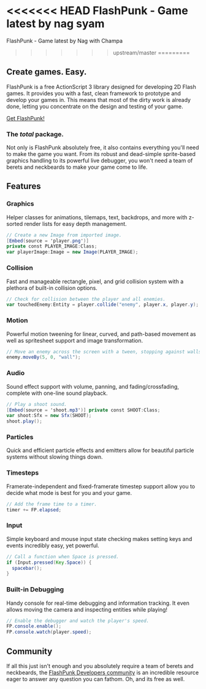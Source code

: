 <<<<<<< HEAD
FlashPunk - Game latest by nag syam
=======
FlashPunk - Game latest by Nag with Champa
>>>>>>> upstream/master
=========

Create games. Easy.
-------------------

FlashPunk is a free ActionScript 3 library designed for developing 2D Flash games. It provides you with a fast, clean framework to prototype and develop your games in. This means that most of the dirty work is already done, letting you concentrate on the design and testing of your game.

[Get FlashPunk!](https://github.com/useflashpunk/FlashPunk/releases)

### The _total_ package.

Not only is FlashPunk absolutely free, it also contains everything you'll need to make the game you want. From its robust and dead-simple sprite-based graphics handling to its powerful live debugger, you won't need a team of berets and neckbeards to make your game come to life.

Features
--------

### Graphics

Helper classes for animations, tilemaps, text, backdrops, and more with z-sorted render lists for easy depth management.

``` actionscript
// Create a new Image from imported image.
[Embed(source = 'player.png')]
private const PLAYER_IMAGE:Class;
var playerImage:Image = new Image(PLAYER_IMAGE);
```

### Collision

Fast and manageable rectangle, pixel, and grid collision system with a plethora of built-in collision options.

``` actionscript
// Check for collision between the player and all enemies.
var touchedEnemy:Entity = player.collide("enemy", player.x, player.y);
```

### Motion

Powerful motion tweening for linear, curved, and path-based movement as well as spritesheet support and image transformation.

``` actionscript
// Move an enemy across the screen with a tween, stopping against walls.
enemy.moveBy(5, 0, "wall");
```

### Audio

Sound effect support with volume, panning, and fading/crossfading, complete with one-line sound playback.

``` actionscript
// Play a shoot sound.
[Embed(source = 'shoot.mp3')] private const SHOOT:Class;
var shoot:Sfx = new Sfx(SHOOT);
shoot.play();
```

### Particles

Quick and efficient particle effects and emitters allow for beautiful particle systems without slowing things down.

### Timesteps

Framerate-independent and fixed-framerate timestep support allow you to decide what mode is best for you and your game.

``` actionscript
// Add the frame time to a timer.
timer += FP.elapsed;
```

### Input

Simple keyboard and mouse input state checking makes setting keys and events incredibly easy, yet powerful.

``` actionscript
// Call a function when Space is pressed.
if (Input.pressed(Key.Space)) {
  spacebar();
}
```

### Built-in Debugging

Handy console for real-time debugging and information tracking. It even allows moving the camera and inspecting entities while playing!

``` actionscript
// Enable the debugger and watch the player's speed.
FP.console.enable();
FP.console.watch(player.speed);
```

Community
---------

If all this just isn't enough and you absolutely require a team of berets and neckbeards, the [FlashPunk Developers community](http://developers.useflashpunk.net) is an incredible resource eager to answer any question you can fathom. Oh, and its free as well.
